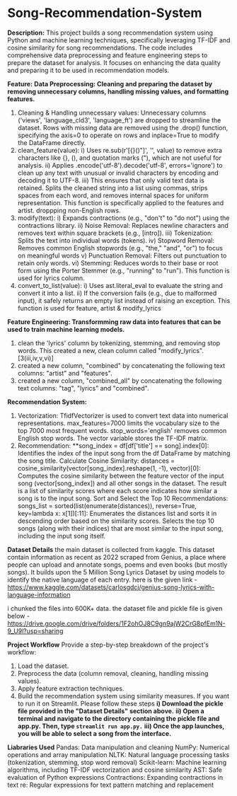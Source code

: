 # Song-Recommendation-System
**Description:** This project builds a song recommendation system using Python and machine learning techniques, specifically leveraging TF-IDF and cosine similarity for song recommendations. The code includes comprehensive data preprocessing and feature engineering steps to prepare the dataset for analysis. It focuses on enhancing the data quality and preparing it to be used in recommendation models.


**Feature:**
**Data Preprocessing: Cleaning and preparing the dataset by removing unnecessary columns, handling missing values, and formatting features.**
1. Cleaning & Handling unnecessary values: Unnecessary columns ('views', 'language_cld3', 'language_ft') are dropped to streamline the dataset. Rows with missing data are removed using the .drop() function, specifying the axis=0 to operate on rows and inplace=True to modify the DataFrame directly.
2. clean_feature(value): i) Uses re.sub(r'[{}()"]', '', value) to remove extra characters like {}, (), and quotation marks ("), which are not useful for analysis.
                         ii) Applies .encode('utf-8').decode('utf-8', errors='ignore') to clean up any text with unusual or invalid characters by encoding and decoding it to UTF-8.
                         iii) This ensures that only valid text data is retained. Splits the cleaned string into a list using commas, strips spaces from each word, and removes internal spaces for uniform representation.
This function is specifically applied to the features and artist. droppping non-English rows.
3. modify(text): i) Expands contractions (e.g., "don't" to "do not") using the contractions library.
                 ii) Noise Removal: Replaces newline characters and removes text within square brackets (e.g., [intro]).
                 iii) Tokenization: Splits the text into individual words (tokens).
                 iv) Stopword Removal: Removes common English stopwords (e.g., "the," "and", "or") to focus on meaningful words
                 v) Punctuation Removal: Filters out punctuation to retain only words.
                 vi) Stemming: Reduces words to their base or root form using the Porter Stemmer (e.g., "running" to "run").
This function is used for lyrics column.
5. convert_to_list(value): i) Uses ast.literal_eval to evaluate the string and convert it into a list.
                           ii) If the conversion fails (e.g., due to malformed input), it safely returns an empty list instead of raising an exception.
This function is used for feature, artist & modify_lyrics

**Feature Engineering: Transformming raw data into features that can be used to train machine learning models.**
 1. clean the 'lyrics' column by tokenizing, stemming, and removing stop words. This created a new, clean column called "modify_lyrics". [3(iii,iv,v,vi)]
 2. created a new column, "combined" by concatenating the following text columns: "artist" and "features". 
 3. created a new column, "combined_all" by concatenating the following text columns: "tag", "lyrics" and "combined". 

 **Recommendation System:**
 1. Vectorization: TfidfVectorizer is used to convert text data into numerical representations.
                  max_features=7000 limits the vocabulary size to the top 7000 most frequent words.
                  stop_words='english' removes common English stop words.
                  The vector variable stores the TF-IDF matrix.
2. Recommendation:
                  **song_index = df[df['title'] == song].index[0]:
                  Identifies the index of the input song from the df DataFrame by matching the song title.
                  Calculate Cosine Similarity: 
                  distances = cosine_similarity(vector[song_index].reshape(1, -1), vector)[0]:
                  Computes the cosine similarity between the feature vector of the input song (vector[song_index]) and all other songs in the dataset.
                  The result is a list of similarity scores where each score indicates how similar a song is to the input song.
                  Sort and Select the Top 10 Recommendations:
                  songs_list = sorted(list(enumerate(distances)), reverse=True, key=lambda x: x[1])[:11]:
                  Enumerates the distances list and sorts it in descending order based on the similarity scores.
                  Selects the top 10 songs (along with their indices) that are most similar to the input song, including the input song itself.



 **Dataset Details**
the main dataset is collected from kaggle. This dataset contain information as recent as 2022 scraped from Genius, a place where people can upload and annotate songs, poems and even books (but mostly songs). It builds upon the 5 Million Song Lyrics Dataset by using models to identify the native language of each entry. here is the given link -
https://www.kaggle.com/datasets/carlosgdcj/genius-song-lyrics-with-language-information

i chunked the files into 600K+ data. the dataset file and pickle file is given below -
https://drive.google.com/drive/folders/1F2ohOJ8C9gn9ajW2CrG8pfEm1N-9_U9l?usp=sharing


**Project Workflow**
Provide a step-by-step breakdown of the project's workflow:
1. Load the dataset.
2. Preprocess the data (column removal, cleaning, handling missing values).
3. Apply feature extraction techniques.
4. Build the recommendation system using similarity measures.
If you want to run it on Streamlit. Please follow these steps
**i) Download the pickle file provided in the "Dataset Details" section above.**
**ii) Open a terminal and navigate to the directory containing the pickle file and app.py. Then, type ``streamlit run app.py.``**
**iii) Once the app launches, you will be able to select a song from the interface.**


**Liabraries Used**
Pandas: Data manipulation and cleaning
NumPy: Numerical operations and array manipulation
NLTK: Natural language processing tasks (tokenization, stemming, stop word removal)
Scikit-learn: Machine learning algorithms, including TF-IDF vectorization and cosine similarity
AST: Safe evaluation of Python expressions
Contractions: Expanding contractions in text
re: Regular expressions for text pattern matching and replacement







   
